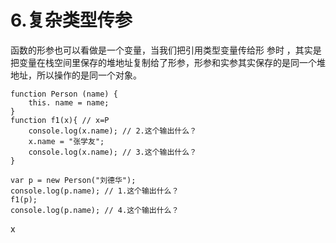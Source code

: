 # 6.复杂类型传参

函数的形参也可以看做是一个变量，当我们把引用类型变量传给形 参时 ，其实是把变量在栈空间里保存的堆地址复制给了形参，形参和实参其实保存的是同一个堆地址，所以操作的是同一个对象。

    function Person (name) {
        this. name = name;
    }
    function f1(x){ // x=P
        console.log(x.name); // 2.这个输出什么？
        x.name = "张学友";
        console.log(x.name); // 3.这个输出什么？
    } 
   
    var p = new Person("刘德华");
    console.log(p.name); // 1.这个输出什么？
    f1(p);
    console.log(p.name); // 4.这个输出什么？

x